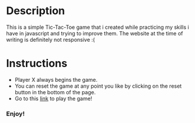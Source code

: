 # Description
This is a simple Tic-Tac-Toe game that i created while practicing my skills i have in javascript and trying to improve them. The website at the time of writing is definitely not responsive :(

# Instructions
-   Player X always begins the game.
-   You can reset the game at any point you like by clicking on the reset button in the bottom of the page.
-   Go to this [link](https://firasaz.github.io/tic-tac-toe/) to play the game!

### Enjoy!

